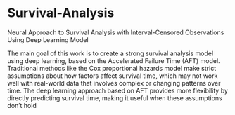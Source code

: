 # Survival-Analysis
Neural Approach to Survival Analysis with  Interval-Censored Observations Using Deep Learning Model

The main goal of this work is to create a strong survival analysis model using deep 
learning, based on the Accelerated Failure Time (AFT) model. Traditional methods like the 
Cox proportional hazards model make strict assumptions about how factors affect survival 
time, which may not work well with real-world data that involves complex or changing 
patterns over time. The deep learning approach based on AFT provides more flexibility by 
directly predicting survival time, making it useful when these assumptions don’t hold
